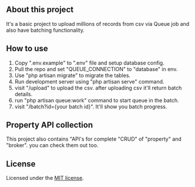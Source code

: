 ## About this project

It's a basic project to upload millions of records from csv via Queue job and also have batching functionality.

## How to use

1. Copy ".env.example" to ".env" file and setup database config.
2. Pull the repo and set "QUEUE_CONNECTION" to "database" in env.
3. Use "php artisan migrate" to migrate the tables.
4. Run development server using "php artisan serve" command.
5. visit "/upload" to upload the csv. after uploading csv it'll return batch details.
6. run "php artisan queue:work" command to start queue in the batch.
7. visit "/batch?id={your batch id}". It'll show you batch progress.

## Property API collection

This project also contains "API's for complete "CRUD" of "property" and "broker". you can check them out too.

## License

Licensed under the [MIT license](https://opensource.org/licenses/MIT).
